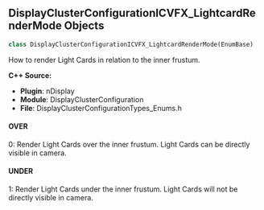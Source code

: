 ## DisplayClusterConfigurationICVFX_LightcardRenderMode Objects

```python
class DisplayClusterConfigurationICVFX_LightcardRenderMode(EnumBase)
```

How to render Light Cards in relation to the inner frustum.

**C++ Source:**

- **Plugin**: nDisplay
- **Module**: DisplayClusterConfiguration
- **File**: DisplayClusterConfigurationTypes_Enums.h

<a id="unreal.DisplayClusterConfigurationICVFX_LightcardRenderMode.OVER"></a>

#### OVER

0: Render Light Cards over the inner frustum.  Light Cards can be directly visible in camera.

<a id="unreal.DisplayClusterConfigurationICVFX_LightcardRenderMode.UNDER"></a>

#### UNDER

1: Render Light Cards under the inner frustum. Light Cards will not be directly visible in camera.

<a id="unreal.DisplayClusterConfigurationViewportOverscanMode"></a>